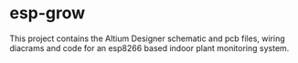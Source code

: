 # esp-grow
This project contains the Altium Designer schematic and pcb files, wiring diacrams and code for an esp8266 based indoor plant monitoring system.

